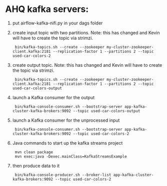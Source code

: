 # AHQ kafka servers: 

  

1. put airflow-kafka-nifi.py in your dags folder

2. create input topic with two partitions. Note: this has changed and Kevin will have to create the topic via strimzi.

        bin/kafka-topics.sh --create --zookeeper my-cluster-zookeeper-client.kafka:2181 --replication-factor 1 --partitions 2 --topic  used-car-colors-2

3. create output topic.  Note: this has changed and Kevin will have to create the topic via strimzi.

        bin/kafka-topics.sh --create --zookeeper my-cluster-zookeeper-client.kafka:2181 --replication-factor 1 --partitions 2 --topic used-car-colors-output

4. launch a Kafka consumer for the output

        bin/kafka-console-consumer.sh --bootstrap-server app-kafka-cluster-kafka-brokers:9092 --topic used-car-colors-output
        
5. launch a Kafka consumer for the unprocessed input

        bin/kafka-console-consumer.sh --bootstrap-server app-kafka-cluster-kafka-brokers:9092 --topic used-car-colors-2

6. Java commands to start up the kafka streams project

        mvn clean package
        mvn exec:java -Dexec.mainClass=KafkaStreamsExample
    

6. then produce data to it

        bin/kafka-console-producer.sh --broker-list app-kafka-cluster-kafka-brokers:9092 --topic used-car-colors-2

